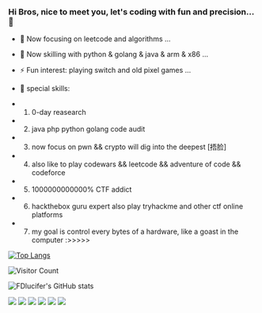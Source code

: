 ### Hi Bros, nice to meet you, let's coding with fun and precision...👋

<!--
**FDlucifer/FDlucifer** is a ✨ _special_ ✨ repository because its `README.md` (this file) appears on your GitHub profile.

Here are some ideas to get you started:

- 🔭 I’m currently working on ...
- 🌱 I’m currently learning ...
- 👯 I’m looking to collaborate on ...
- 🤔 I’m looking for help with ...
- 💬 Ask me about ...
- 📫 How to reach me: ...
- 😄 Pronouns: ...
- ⚡ Fun fact: ...
-->

- 🔭 Now focusing on leetcode and algorithms ...
- 🌱 Now skilling with python & golang & java & arm & x86 ...
- ⚡ Fun interest: playing switch and old pixel games ...
- 🤔 special skills:


- 1. 0-day reasearch
- 2. java php python golang code audit
- 3. now focus on pwn && crypto will dig into the deepest [捂脸]
- 4. also like to play codewars && leetcode && adventure of code && codeforce
- 5. 1000000000000% CTF addict
- 6. hackthebox guru expert also play tryhackme and other ctf online platforms
- 7. my goal is control every bytes of a hardware, like a goast in the computer :>>>>>


[![Top Langs](https://github-readme-stats.vercel.app/api/top-langs/?username=FDlucifer&layout=compact)](https://github.com/FDlucifer/github-readme-stats)

![Visitor Count](https://profile-counter.glitch.me/FDlucifer/count.svg)

![FDlucifer's GitHub stats](https://github-readme-stats.vercel.app/api?username=FDlucifer&show_icons=true&theme=tokyonight)

[![](https://img.shields.io/badge/OS-kali%20Linux-33aadd?style=flat-square&logo=kali-linux&logoColor=ffffff)](https://simpleicons.org/icons/kalilinux.svg)
[![](https://img.shields.io/badge/iOS-iphone11-292e33?style=flat-square&logo=apple&logoColor=ffffff)](https://simpleicons.org/icons/ios.svg)
[![](https://img.shields.io/badge/golang-292e33?style=flat-square&logo=go&logoColor=ffffff)](https://simpleicons.org/icons/go.svg)
![](https://img.shields.io/badge/-Nintendo%20Switch-e60012?style=flat-square&logo=nintendo%20switch&logoColor=ffffff)
[![](https://img.shields.io/badge/Steam-171a21?style=flat-square&logo=steam&logoColor=ffffff)](https://steamcommunity.com/id/fdlucifer)
![](https://visitor-badge.glitch.me/badge?page_id=FDlucifer.readme)

